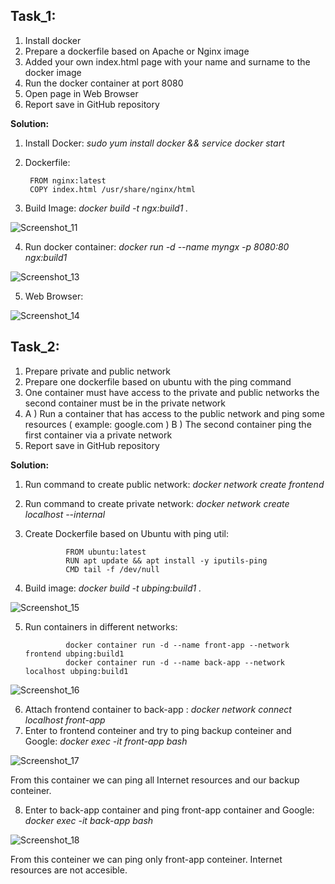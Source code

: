 ## Task_1:
1. Install docker
2. Prepare a dockerfile based on Apache or Nginx image
3. Added your own index.html page with your name and surname to the docker image
4. Run the docker container at port 8080
5. Open page in Web Browser
6. Report save in GitHub repository

**Solution:**

1. Install Docker: *sudo yum install docker && service docker start*
2. Dockerfile:

        FROM nginx:latest
        COPY index.html /usr/share/nginx/html
    
3. Build Image: *docker build -t ngx:build1 .*

![Screenshot_11](https://user-images.githubusercontent.com/79985930/214513203-ba072a89-ea7c-4d9c-a578-75891da02a58.png)

4. Run docker container: *docker run -d --name myngx -p 8080:80 ngx:build1*

![Screenshot_13](https://user-images.githubusercontent.com/79985930/214514095-b9059a41-837b-4726-b655-c62324dabc4f.png)

5. Web Browser:

![Screenshot_14](https://user-images.githubusercontent.com/79985930/214514340-d6676f84-795b-42cc-b903-16bcad62f623.png)

## Task_2:

1. Prepare private and public network
2. Prepare one dockerfile based on ubuntu with the ping command
3. One container must have access to the private and public networks the second container
must be in the private network
4. A ) Run a container that has access to the public network and ping some resources (
example: google.com )
B ) The second container ping the first container via a private network
5. Report save in GitHub repository


**Solution:**

1. Run command to create public network: *docker network create frontend*
2. Run command to create private network: *docker network create localhost --internal*
3. Create Dockerfile based on Ubuntu with ping util:

                FROM ubuntu:latest
                RUN apt update && apt install -y iputils-ping
                CMD tail -f /dev/null
                
4. Build image: *docker build -t ubping:build1 .*

![Screenshot_15](https://user-images.githubusercontent.com/79985930/214533129-1e38a211-071e-473a-9f0c-0999289b0532.png)

5. Run containers in different networks:

                docker container run -d --name front-app --network frontend ubping:build1
                docker container run -d --name back-app --network localhost ubping:build1
                
![Screenshot_16](https://user-images.githubusercontent.com/79985930/214534372-c48a1b7f-c3af-4f2d-b271-c840c2661f0a.png)

6. Attach frontend container to back-app : *docker network connect localhost front-app*
7. Enter to frontend conteiner and try to ping backup conteiner and Google: *docker exec -it front-app bash*

![Screenshot_17](https://user-images.githubusercontent.com/79985930/214535492-21625988-e187-466e-8f7a-5752614e455f.png)

From this container we can ping all Internet resources and our backup conteiner.

8. Enter to back-app container and ping front-app container and Google: *docker exec -it back-app bash*

![Screenshot_18](https://user-images.githubusercontent.com/79985930/214536190-63add04a-e322-4df8-b2a2-c66fe645dc86.png)

From this conteiner we can ping only front-app conteiner. Internet resources are not accesible. 
